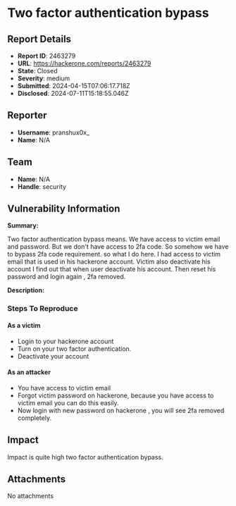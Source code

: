 # Two factor authentication bypass

## Report Details
- **Report ID**: 2463279
- **URL**: https://hackerone.com/reports/2463279
- **State**: Closed
- **Severity**: medium
- **Submitted**: 2024-04-15T07:06:17.718Z
- **Disclosed**: 2024-07-11T15:18:55.046Z

## Reporter
- **Username**: pranshux0x_
- **Name**: N/A

## Team
- **Name**: N/A
- **Handle**: security

## Vulnerability Information
**Summary:**

Two factor authentication bypass means. We have access to victim email and password. But we don't have access to 2fa code. So somehow we have to bypass 2fa code requirement.
so what I do here.
I had access to victim email that is used in his hackerone account. 
Victim also deactivate his account
I find out that when  user deactivate his account. Then reset his password and login again ,  2fa removed. 

**Description:**

### Steps To Reproduce

#### As a victim
- Login to your hackerone account
- Turn on your two factor authentication. 
- Deactivate your account

#### As an attacker
- You have access to victim email
- Forgot victim password on hackerone, because you have access to victim email you can do this easily.
- Now login with new password on hackerone , you will see 2fa removed completely.

## Impact

Impact is quite high two factor authentication bypass.

## Attachments
No attachments
